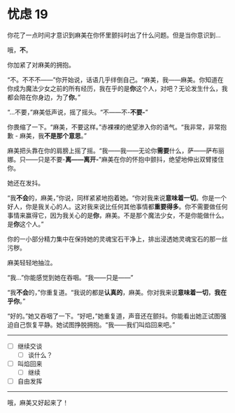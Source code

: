 # 忧虑 19

你花了一点时间才意识到麻美在你怀里颤抖时出了什么问题。但是当你意识到...

哦，**不**。

你加紧了对麻美的拥抱。

“不。不不不——”你开始说，话语几乎绊倒自己。“麻美，我——麻美。你知道在你成为魔法少女之前的所有经历，我在乎的是**你**这个人，对吧？无论发生什么，我都会陪在你身边，为了**你**。”

“...不要，”麻美低声说，摇了摇头。“不——不-**不要-**”

你畏缩了一下。“麻美，不要这样。”赤裸裸的绝望渗入你的语气。“我非常，非常抱歉 - 麻美，我**不是那个意思**。”

麻美把头靠在你的肩膀上摇了摇。“我——我——无论你**需要**什么，萨——萨布丽娜。只——只是不要-**离——离开-**”麻美在你的怀抱中颤抖，绝望地伸出双臂搂住你。

她还在发抖。

“我**不会**的，麻美，”你说，同样紧紧地抱着她。“你对我来说**意味着一切**。你是一个好人，你是我关心的人。这对我来说比任何其他事情都**重要得多**。你不需要做任何事情来赢得它，因为我关心的是**你**，麻美。不是那个魔法少女，不是你能做什么。是**你**这个人。”

你的一小部分精力集中在保持她的灵魂宝石干净上，排出浸透她灵魂宝石的那一丝污秽。

麻美轻轻地抽泣。

“我...”你能感觉到她在吞咽。“我——只是——”

“我**不会**的，”你重复道。“我说的都是**认真的**，麻美。你对我来说**意味着一切**，**我在乎你**。”

“好的。”她又吞咽了一下。“好吧，”她重复道，声音还在颤抖。你能看出她正试图强迫自己恢复平静。她试图挣脱拥抱。“我——我们叫焰回来吧。”

---

- [ ] 继续交谈
  - [ ] 谈什么？
- [ ] 叫焰回来
  - [ ] 继续
- [ ] 自由发挥

---

哦，麻美又好起来了！
